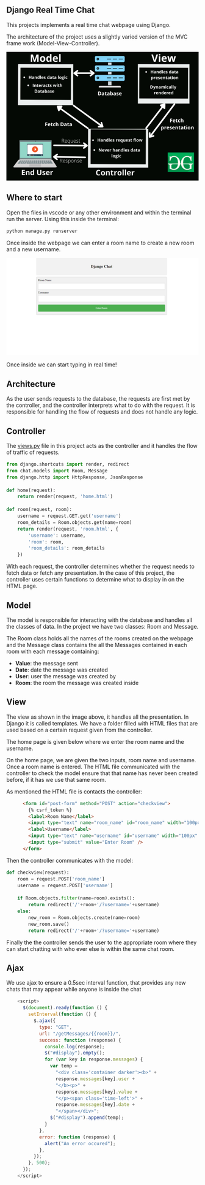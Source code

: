 ## Django Real Time Chat

This projects implements a real time chat webpage using Django.

The architecture of the project uses a slightly varied version of
the MVC frame work (Model-View-Controller).

![Django-Real-Time-Chat](MVC_Architecture.png)

## Where to start

Open the files in vscode or any other environment and within the terminal run the server.
Using this inside the terminal:

```bash
python manage.py runserver
```

Once inside the webpage we can enter a room name to create a new room and a new username.

![Homepage.png](Homepage.png)

Once inside we can start typing in real time!

## Architecture

As the user sends requests to the database, the requests are first met by the
controller, and the controller interprets what to do with the request. It is
responsible for handling the flow of requests and does not handle any logic.

## Controller

The [views.py](views.py) file in this project acts as the controller and it handles the
flow of traffic of requests.

```python
from django.shortcuts import render, redirect
from chat.models import Room, Message
from django.http import HttpResponse, JsonResponse

def home(request):
    return render(request, 'home.html')

def room(request, room):
    username = request.GET.get('username')
    room_details = Room.objects.get(name=room)
    return render(request, 'room.html', {
        'username': username,
        'room': room,
        'room_details': room_details
    })
```

With each request, the controller determines whether the request needs to fetch
data or fetch any presentation. In the case of this project, the controller uses
certain functions to determine what to display in on the HTML page.

## Model

The model is responsible for interacting with the database and handles all the
classes of data. In the project we have two classes: Room and Message.

The Room class holds all the names of the rooms created on the webpage and the Message class
contains the all the Messages contained in each room with each message containing:

- **Value**: the message sent
- **Date**: date the message was created
- **User**: user the message was created by
- **Room**: the room the message was created inside

## View

The view as shown in the image above, it handles all the presentation. In Django it
is called templates. We have a folder filled with HTML files that are used based on a
certain request given from the controller.

The home page is given below where we enter the room name and the username.

On the home page, we are given the two inputs, room name and username. Once a room name
is entered. The HTML file communicated with the controller to check the model ensure that
that name has never been created before, if it has we use that same room.

As mentioned the HTML file is contacts the controller:

```HTML
      <form id="post-form" method="POST" action="checkview">
        {% csrf_token %}
        <label>Room Name</label>
        <input type="text" name="room_name" id="room_name" width="100px" />
        <label>Username</label>
        <input type="text" name="username" id="username" width="100px" />
        <input type="submit" value="Enter Room" />
      </form>
```

Then the controller communicates with the model:

```python
def checkview(request):
    room = request.POST['room_name']
    username = request.POST['username']

    if Room.objects.filter(name=room).exists():
        return redirect('/'+room+'/?username='+username)
    else:
        new_room = Room.objects.create(name=room)
        new_room.save()
        return redirect('/'+room+'/?username='+username)
```

Finally the the controller sends the user to the appropriate room where they
can start chatting with who ever else is within the same chat room.

>

## Ajax

We use ajax to ensure a 0.5sec interval function, that provides any new chats that may
appear while anyone is inside the chat

```javascript
    <script>
      $(document).ready(function () {
        setInterval(function () {
          $.ajax({
            type: "GET",
            url: "/getMessages/{{room}}/",
            success: function (response) {
              console.log(response);
              $("#display").empty();
              for (var key in response.messages) {
                var temp =
                  "<div class='container darker'><b>" +
                  response.messages[key].user +
                  "</b><p>" +
                  response.messages[key].value +
                  "</p><span class='time-left'>" +
                  response.messages[key].date +
                  "</span></div>";
                $("#display").append(temp);
              }
            },
            error: function (response) {
              alert("An error occured");
            },
          });
        }, 500);
      });
    </script>
```
